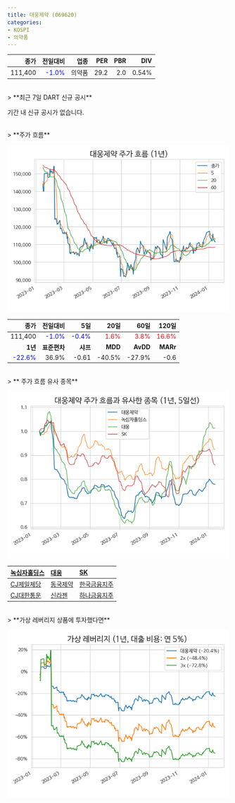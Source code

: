 ```yaml
---
title: 대웅제약 (069620)
categories:
- KOSPI
- 의약품
---
```


|**종가**|**전일대비**|**업종**|**PER**|**PBR**|**DIV**|
|-------:|-----------:|-------:|------:|------:|------:|
|111,400|<span style="color: blue">-1.0%</span>|의약품|29.2|2.0|0.54%|

<!-- more -->

<br>
> **최근 7일 DART 신규 공시<a id="dart"></a>**

기간 내 신규 공시가 없습니다.

<br>
> **주가 흐름<a id="price"></a>**

![069620](/assets/images/stock/069620.png)

|**종가**|**전일대비**|**5일**|**20일**|**60일**|**120일**|
|-------:|-----------:|------:|-------:|-------:|--------:|
| 111,400 | <span style="color: blue">-1.0%</span> | <span style="color: blue">-0.4%</span> | <span style="color: red">1.6%</span> | <span style="color: red">3.8%</span> | <span style="color: red">16.6%</span> |
|**1년**|**표준편차**|**샤프**|**MDD**|**AvDD**|**MARr**|
| <span style="color: blue">-22.6%</span> | 36.9% | -0.61 | -40.5% | -27.9% | -0.6 |

<br>
> ** 주가 흐름 유사 종목<a id="corr"></a>**

![069620](/assets/images/stock/069620_corr.png)

| [녹십자홀딩스](/005250/) | [대웅](/003090/) | [SK](/034730/) |
|:---------------------------------------|:---------------------------------------|:---------------------------------------|
| [CJ제일제당](/097950/) | [동국제약](/086450/) | [한국금융지주](/071050/) |
| [CJ대한통운](/000120/) | [신라젠](/215600/) | [하나금융지주](/086790/) |

<br>
> **가상 레버리지 상품에 투자했다면<a id="2x"></a>**

![069620](/assets/images/stock/069620_2x.png)

[^corr]: 상관계수를 이용하여 분석하였습니다.
